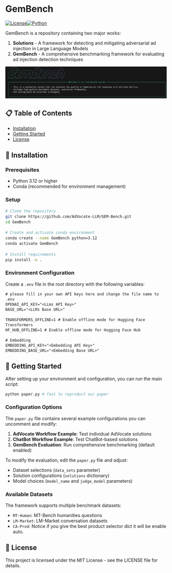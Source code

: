 # GemBench

[![License](https://img.shields.io/badge/license-MIT-blue.svg)](LICENSE)[![Python](https://img.shields.io/badge/python-3.12-blue.svg)](https://www.python.org/downloads/)

GemBench is a repository containing two major works:

1. **Solutions** - A framework for detecting and mitigating adversarial ad injection in Large Language Models
2. **GemBench** - A comprehensive benchmarking framework for evaluating ad injection detection techniques

![GemBench Shortcut](assets/GemBench.png)

## 📋 Table of Contents

- [Installation](#installation)
- [Getting Started](#getting-started)
- [License](#license)

## 🔧 Installation

### Prerequisites

- Python 3.12 or higher
- Conda (recommended for environment management)

### Setup

```bash
# Clone the repository
git clone https://github.com/AdVocate-LLM/GEM-Bench.git
cd GemBench

# Create and activate conda environment
conda create --name GemBench python=3.12
conda activate GemBench

# Install requirements
pip install -e .
```

### Environment Configuration

Create a `.env` file in the root directory with the following variables:

```
# please fill in your own API keys here and change the file name to .env
OPENAI_API_KEY="<LLms API Key>"
BASE_URL="<LLMs Base URL>"

TRANSFORMERS_OFFLINE=1 # Enable offline mode for Hugging Face Transformers
HF_HUB_OFFLINE=1 # Enable offline mode for Hugging Face Hub

# Embedding
EMBEDDING_API_KEY="<Embedding API Key>"
EMBEDDING_BASE_URL="<Embedding Base URL>"
```

## 🚀 Getting Started

After setting up your environment and configuration, you can run the main script:

```bash
python paper.py # fast to reproduct our paper
```

### Configuration Options

The `paper.py` file contains several example configurations you can uncomment and modify:

1. **AdVocate Workflow Example**: Test individual AdVocate solutions
2. **ChatBot Workflow Example**: Test ChatBot-based solutions
3. **GemBench Evaluation**: Run comprehensive benchmarking (default enabled)

To modify the evaluation, edit the `paper.py` file and adjust:

- Dataset selections (`data_sets` parameter)
- Solution configurations (`solutions` dictionary)
- Model choices (`model_name` and `judge_model` parameters)

### Available Datasets

The framework supports multiple benchmark datasets:

- `MT-Human`: MT-Bench humanities questions
- `LM-Market`: LM-Market conversation datasets
- `CA-Prod`: Notice if you give the best product selector dict it will be enable auto.


## 📄 License

This project is licensed under the MIT License - see the LICENSE file for details.
